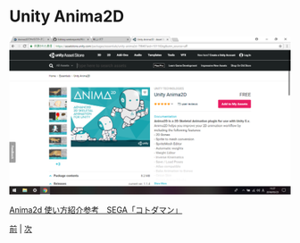 
# Unity Anima2D

[![](https://raw.githubusercontent.com/175B005/weekreport4/master/2018-05-23%20(1).png)](https://assetstore.unity.com/packages/essentials/unity-anima2d-79840?aid=1011lGbg&utm_source=aff)

[Anima2d 使い方紹介参考　SEGA「コトダマン」](http://techblog.sega.jp/entry/2018/03/26/100000)



[前](https://github.com/175B005/weekreport3) | [次](https://github.com/175B005/weekreport5)
